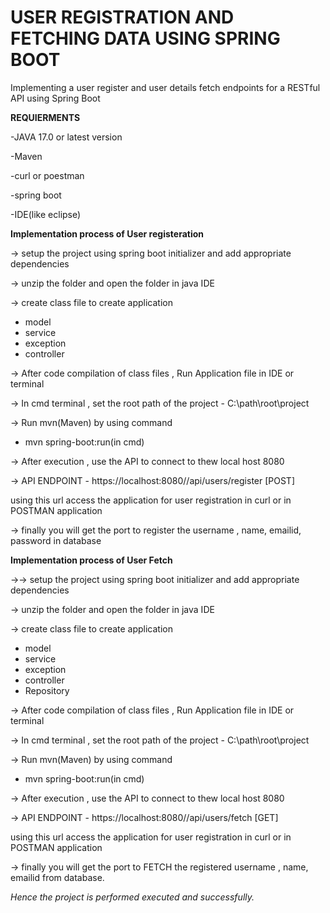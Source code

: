 # USER REGISTRATION AND FETCHING DATA USING SPRING BOOT
Implementing a user register and user details fetch endpoints for a RESTful API using Spring Boot

**REQUIERMENTS**

-JAVA 17.0 or latest version

-Maven

-curl or poestman

-spring boot

-IDE(like eclipse)

**Implementation process of User registeration**

-> setup the project using spring boot initializer and add appropriate dependencies

-> unzip the folder and open the folder in java IDE

-> create class file to create application

- model
- service
- exception
- controller

-> After code compilation of class files , Run Application file in IDE or terminal

-> In cmd terminal , set the root path of the project - C:\path\root\project

-> Run mvn(Maven) by using command

 - mvn spring-boot:run(in cmd)

 -> After execution , use the API to connect to thew local host 8080

 -> API ENDPOINT - https://localhost:8080//api/users/register [POST]
 
 using this url access the application for user registration in curl or in POSTMAN application

 -> finally you will get the port to register the username , name, emailid, password in database

 **Implementation process of User Fetch**

 ->-> setup the project using spring boot initializer and add appropriate dependencies

-> unzip the folder and open the folder in java IDE

-> create class file to create application

- model
- service
- exception
- controller
- Repository

-> After code compilation of class files , Run Application file in IDE or terminal

-> In cmd terminal , set the root path of the project - C:\path\root\project

-> Run mvn(Maven) by using command

 - mvn spring-boot:run(in cmd)

 -> After execution , use the API to connect to thew local host 8080

 -> API ENDPOINT - https://localhost:8080//api/users/fetch [GET]
 
 using this url access the application for user registration in curl or in POSTMAN application

 -> finally you will get the port to FETCH the registered username , name, emailid from database.


 *Hence the project is performed executed and successfully.* 


 
